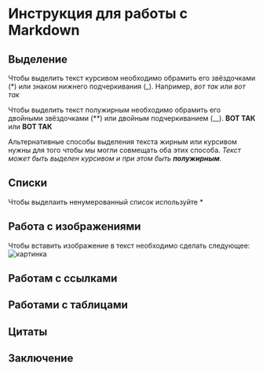# Инструкция для работы с Markdown #

## Выделение 

Чтобы выделить текст курсивом необходимо обрамить его звёздочками (*) или знаком нижнего подчеркивания (_). Например, *вот так* или _вот так_

Чтобы выделить текст полужирным необходимо обрамить его двойными звёздочками (**) или двойным подчеркиванием (__). **ВОТ ТАК** или __ВОТ ТАК__

Альтернативные способы выделения текста жирным или курсивом нужны для того чтобы мы могли совмещать оба этих способа.
_Текст может быть выделен курсивом и при этом быть **полужирным**_.

## Списки

Чтобы выделаить ненумерованный список используйте *

## Работа с изображениями

Чтобы вставить изображение в текст необходимо сделать следующее:
![картинка](%D0%BA%D0%B0%D1%80%D1%82%D0%B8%D0%BD%D0%BA%D0%B0.jpg)


## Работам с ссылками

## Работами с таблицами

## Цитаты

## Заключение
